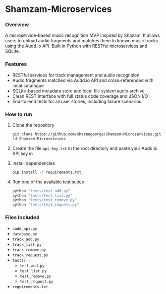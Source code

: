 # Shamzam-Microservices

### Overview

A microservice-based music recognition MVP inspired by Shazam. It allows users to upload audio fragments and matches them to known music tracks using the Audd.io API. Built in Python with RESTful microservices and SQLite.

### Features

- RESTful services for track management and audio recognition
- Audio fragments matched via Audd.io API and cross-referenced with local catalogue
- SQLite-based metadata store and local file system audio archive
- Clean REST interface with full status code coverage and JSON I/O
- End-to-end tests for all user stories, including failure scenarios

### How to run
1. Clone the repository
   ```bash
   git clone https://github.com/sharpegeorge/Shamzam-Microservices.git
   cd Shamzam-Microservices
   ```

2. Create the file `api_key.txt` in the root directory and paste your Audd.io API key in

3. Install dependencies
   ```bash
   pip install -r requirements.txt
   ```

4. Run one of the available test suites
   ```bash
   python "tests/test_add.py"
   python "tests/test_list.py"
   python "tests/test_remove.py"
   python "tests/test_request.py"
   ```
### Files Included
- `audd_api.py`
- `database.py`
- `track_add.py`
- `track_list.py`
- `track_remove.py`
- `track_request.py`
- `tests/`
    - `test_add.py`
    - `test_list.py`
    - `test_remove.py`
    - `test_request.py`
- `requirements.txt`

